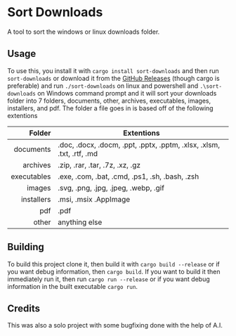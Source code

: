 # Sort Downloads

A tool to sort the windows or linux downloads folder.

## Usage

To use this, you install it with `cargo install sort-downloads` and then run `sort-downloads` or download it from the [GitHub Releases](https://github.com/Ghostboo124/sort-downloads/releases/latest) (though cargo is preferable) and run `./sort-downloads` on linux and powershell and `.\sort-downloads` on Windows command prompt and it will sort your downloads folder into 7 folders, documents, other, archives, executables, images, installers, and pdf. The folder a file goes in is based off of the following extentions

|      Folder | Extentions                                                            |
| ----------: | --------------------------------------------------------------------- |
|   documents | .doc, .docx, .docm, .ppt, .pptx, .pptm, .xlsx, .xlsm, .txt, .rtf, .md |
|    archives | .zip, .rar, .tar, .7z, .xz, .gz                                       |
| executables | .exe, .com, .bat, .cmd, .ps1, .sh, .bash, .zsh                        |
|      images | .svg, .png, .jpg, .jpeg, .webp, .gif                                  |
|  installers | .msi, .msix .AppImage                                                 |
|         pdf | .pdf                                                                  |
|       other | anything else                                                         |

## Building

To build this project clone it, then build it with `cargo build --release` or if you want debug information, then `cargo build`. If you want to build it then immediately run it, then run `cargo run --release` or if you want debug information in the built executable `cargo run`.

## Credits

This was also a solo project with some bugfixing done with the help of A.I.
